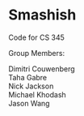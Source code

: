 # Smashish
Code for CS 345

Group Members:

Dimitri Couwenberg  
Taha Gabre  
Nick Jackson  
Michael Khodash  
Jason Wang  


